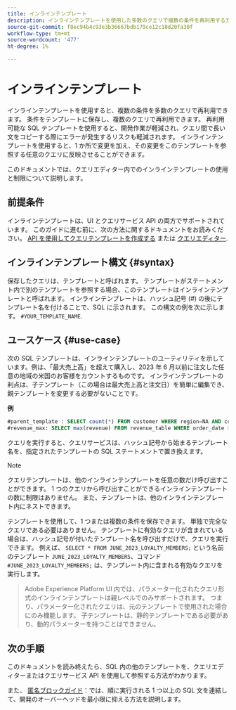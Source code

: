 ```yaml
---
title: インラインテンプレート
description: インラインテンプレートを使用した多数のクエリで複数の条件を再利用する方法を説明します。
source-git-commit: f8ec94b4c93e3b36667bdb179ce12c10d20fa30f
workflow-type: tm+mt
source-wordcount: '477'
ht-degree: 1%

---
```


# インラインテンプレート

インラインテンプレートを使用すると、複数の条件を多数のクエリで再利用できます。 条件をテンプレートに保存し、複数のクエリで再利用できます。 再利用可能な SQL テンプレートを使用すると、開発作業が軽減され、クエリ間で長い文をコピーする際にエラーが発生するリスクも軽減されます。 インラインテンプレートを使用すると、1 か所で変更を加え、その変更をこのテンプレートを参照する任意のクエリに反映させることができます。

このドキュメントでは、クエリエディター内でのインラインテンプレートの使用と制限について説明します。

## 前提条件

インラインテンプレートは、UI とクエリサービス API の両方でサポートされています。 このガイドに進む前に、次の方法に関するドキュメントをお読みください。 [API を使用してクエリテンプレートを作成する](../api/query-templates.md#create-a-query-template) または [クエリエディター](../ui/user-guide.md#query-authoring).

## インラインテンプレート構文 {#syntax}

保存したクエリは、テンプレートと呼ばれます。 テンプレートがステートメント内で別のテンプレートを参照する場合、このテンプレートはインラインテンプレートと呼ばれます。 インラインテンプレートは、ハッシュ記号 (#) の後にテンプレート名を付けることで、SQL に示されます。 この構文の例を次に示します。 `#YOUR_TEMPLATE_NAME`.

## ユースケース {#use-case}

次の SQL テンプレートは、インラインテンプレートのユーティリティを示しています。例は、「最大売上高」を超えて購入し、2023 年 6 月以前に注文した任意の地域の米国のお客様をカウントするものです。 インラインテンプレートの利点は、子テンプレート（この場合は最大売上高と注文日）を簡単に編集でき、親テンプレートを変更する必要がないことです。

**例**

```sql
#parent_template : SELECT count(*) FROM customer WHERE region=NA AND country=US AND revenue > #revenue_max
#revenue_max: SELECT max(revenue) FROM revenue_table WHERE order_date > '01-06-2023'
```

クエリを実行すると、クエリサービスは、ハッシュ記号から始まるテンプレート名を、指定されたテンプレートの SQL ステートメントで置き換えます。

>[!NOTE]
>
>クエリテンプレートは、他のインラインテンプレートを任意の数だけ呼び出すことができます。 1 つのクエリから呼び出すことができるインラインテンプレートの数に制限はありません。 また、テンプレートは、他のインラインテンプレート内にネストできます。

テンプレートを使用して、1 つまたは複数の条件を保存できます。 単独で完全なクエリである必要はありません。 テンプレートに有効なクエリが含まれている場合は、ハッシュ記号が付いたテンプレート名を呼び出すだけで、クエリを実行できます。 例えば、 `SELECT * FROM JUNE_2023_LOYALTY_MEMBERS;` という名前のテンプレート `JUNE_2023_LOYALTY_MEMBERS`、コマンド  `#JUNE_2023_LOYALTY_MEMBERS;` は、テンプレート内に含まれる有効なクエリを実行します。

>
>
>Adobe Experience Platform UI 内では、パラメーター化されたクエリ形式のインラインテンプレートは親レベルでのみサポートされます。 つまり、パラメーター化されたクエリは、元のテンプレートで使用された場合にのみ機能します。 子テンプレートは、静的テンプレートである必要があり、動的パラメーターを持つことはできません。

## 次の手順

このドキュメントを読み終えたら、SQL 内の他のテンプレートを、クエリエディターまたはクエリサービス API を使用して参照する方法がわかります。

また、 [匿名ブロックガイド](./anonymous-block.md)：では、順に実行される 1 つ以上の SQL 文を連結して、開発のオーバーヘッドを最小限に抑える方法を説明します。
